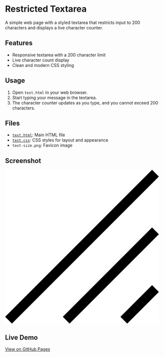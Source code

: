 # Restricted Textarea

A simple web page with a styled textarea that restricts input to 200 characters and displays a live character counter.

## Features

- Responsive textarea with a 200 character limit
- Live character count display
- Clean and modern CSS styling

## Usage

1. Open `text.html` in your web browser.
2. Start typing your message in the textarea.
3. The character counter updates as you type, and you cannot exceed 200 characters.

## Files

- [`text.html`](text.html): Main HTML file
- [`text.css`](text.css): CSS styles for layout and appearance
- `text-size.png`: Favicon image

## Screenshot

![Screenshot](text-size.png)

## Live Demo

[View on GitHub Pages](https://abye12345.github.io/restricted-textarea/)
